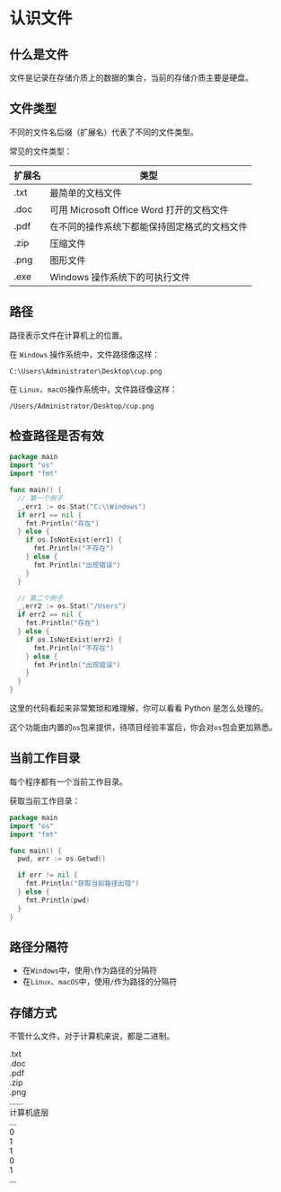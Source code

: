 # 认识文件

## 什么是文件

文件是记录在存储介质上的数据的集合，当前的存储介质主要是硬盘。

## 文件类型

不同的文件名后缀（扩展名）代表了不同的文件类型。

常见的文件类型：

| 扩展名 | 类型                                         |
| ------ | -------------------------------------------- |
| .txt   | 最简单的文档文件                             |
| .doc   | 可用 Microsoft Office Word 打开的文档文件    |
| .pdf   | 在不同的操作系统下都能保持固定格式的文档文件 |
| .zip   | 压缩文件                                     |
| .png   | 图形文件                                     |
| .exe   | Windows 操作系统下的可执行文件               |

## 路径

路径表示文件在计算机上的位置。

在 `Windows` 操作系统中，文件路径像这样：

```
C:\Users\Administrator\Desktop\cup.png
```

在 `Linux`、`macOS`操作系统中，文件路径像这样：

```
/Users/Administrator/Desktop/cup.png
```

## 检查路径是否有效

<div class="run"></div>

```go
package main
import "os"
import "fmt"

func main() {
  // 第一个例子
  _,err1 := os.Stat("C:\\Windows")
  if err1 == nil {
    fmt.Println("存在")
  } else {
    if os.IsNotExist(err1) {
      fmt.Println("不存在")
    } else {
      fmt.Println("出现错误")
    }
  }

  // 第二个例子
  _,err2 := os.Stat("/Users")
  if err2 == nil {
    fmt.Println("存在")
  } else {
    if os.IsNotExist(err2) {
      fmt.Println("不存在")
    } else {
      fmt.Println("出现错误")
    }
  }
}
```

这里的代码看起来非常繁琐和难理解，你可以看看 Python 是怎么处理的。

这个功能由内置的`os`包来提供，待项目经验丰富后，你会对`os`包会更加熟悉。

## 当前工作目录

每个程序都有一个当前工作目录。

获取当前工作目录：

<div class="run"></div>

```go
package main
import "os"
import "fmt"

func main() {
  pwd, err := os.Getwd()

  if err != nil {
    fmt.Println("获取当前路径出错")
  } else {
    fmt.Println(pwd)
  }
}
```

## 路径分隔符

- 在`Windows`中，使用`\`作为路径的分隔符
- 在`Linux`、`macOS`中，使用`/`作为路径的分隔符

## 存储方式

不管什么文件，对于计算机来说，都是二进制。

<div class="flex flex-col gap-0">
  <div class="flex flex-row gap-2 overflow-x-scroll w-full bg-gray-500/60 p-4 overflow-y-hidden justify-between">
      <div class="brick w-24 py-2 text-center text-base">.txt</div>
      <div class="brick w-24 py-2 text-center text-base">.doc</div>
      <div class="brick w-24 py-2 text-center text-base">.pdf</div>
      <div class="brick w-24 py-2 text-center text-base">.zip</div>
      <div class="brick w-24 py-2 text-center text-base">.png</div>
      <div class="brick w-24 py-2 text-center text-base">......</div>
  </div>

  <div class="bg-yellow flex flex-col items-center p-2 mt-0 gap-2">
    <div>计算机底层</div>
    <div class="flex justify-start gap-1">
      <div class="brick w-8 h-8">...</div>
      <div class="brick w-8 h-8">0</div>
      <div class="brick w-8 h-8">1</div>
      <div class="brick w-8 h-8">1</div>
      <div class="brick w-8 h-8">0</div>
      <div class="brick w-8 h-8">1</div>
      <div class="brick w-8 h-8">...</div>
    </div>
  </div>
</div>
